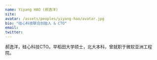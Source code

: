 ```yaml
---
name: Yiyang HAO (郝逸洋)
site: 
avatar: /assets/peoples/yiyang-hao/avatar.jpg
bio: "硅心科技联合创始人 & CTO"
email: 
twitter: 
---
```


郝逸洋，硅心科技CTO。早稻田大学硕士，北大本科，曾就职于微软亚洲工程院。
